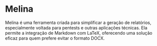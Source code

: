 # Melina
Melina é uma ferramenta criada para simplificar a geração de relatórios, especialmente voltada para pentests e outras aplicações técnicas. Ela permite a integração de Markdown com LaTeX, oferecendo uma solução eficaz para quem prefere evitar o formato DOCX.
